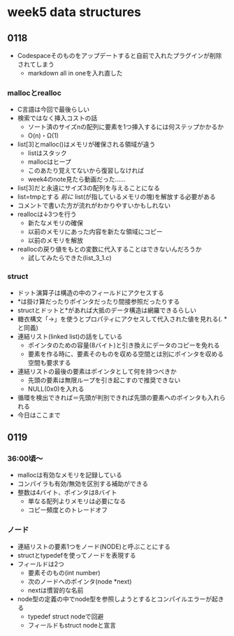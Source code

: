 # week5 data structures

## 0118

- Codespaceそのものをアップデートすると自前で入れたプラグインが削除されてしまう
  - markdown all in oneを入れ直した

### mallocとrealloc
- C言語は今回で最後らしい
- 検索ではなく挿入コストの話
  - ソート済のサイズnの配列に要素を1つ挿入するには何ステップかかるか
  - O(n)・Ω(1)
- list[3]とmalloc()はメモリが確保される領域が違う
  - listはスタック
  - mallocはヒープ
  - このあたり覚えてないから復習しなければ
  - week4のnote見たら動画だった……
- list[3]だと永遠にサイズ3の配列を与えることになる
- list=tmpとする *前に* list(が指しているメモリの塊)を解放する必要がある
- コメントで書いた方が流れがわかりやすいかもしれない
- reallocは↓3つを行う
  - 新たなメモリの確保
  - 以前のメモリにあった内容を新たな領域にコピー
  - 以前のメモリを解放
- reallocの戻り値をもとの変数に代入することはできないんだろうか
  - 試してみたらできた(list_3_1.c)

### struct
- ドット演算子は構造の中のフィールドにアクセスする
- *は掛け算だったりポインタだったり間接参照だったりする
- structとドットと*があれば大抵のデータ構造は網羅できるらしい
- 糖衣構文「->」を使うとプロパティにアクセスして代入された値を見れる(. *と同義)
- 連結リスト(linked list)の話をしている
  - ポインタのための容量(8バイト)と引き換えにデータのコピーを免れる
  - 要素を作る時に、要素そのものを収める空間とは別にポインタを収める空間も要求する
- 連結リストの最後の要素はポインタとして何を持つべきか
  - 先頭の要素は無限ループを引き起こすので推奨できない
  - NULL(0x0)を入れる
- 循環を検出できれば＝先頭が判別できれば先頭の要素へのポインタも入れられる
- 今日はここまで

## 0119

### 36:00頃～
- mallocは有効なメモリを記録している
- コンパイラも有効/無効を区別する補助ができる
- 整数は4バイト、ポインタは8バイト
  - 単なる配列よりメモリは必要になる
  - コピー頻度とのトレードオフ

### ノード
- 連結リストの要素1つをノード(NODE)と呼ぶことにする
- structとtypedefを使ってノードを表現する
- フィールドは2つ
  - 要素そのもの(int number)
  - 次のノードへのポインタ(node *next)
  - nextは慣習的な名前
- node型の定義の中でnode型を参照しようとするとコンパイルエラーが起きる
  - typedef struct nodeで回避
  - フィールドもstruct nodeと宣言
